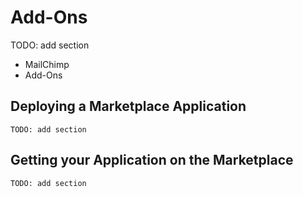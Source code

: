 # Add-Ons

TODO: add section

- MailChimp
- Add-Ons

## Deploying a Marketplace Application

    TODO: add section
    
## Getting your Application on the Marketplace

    TODO: add section

